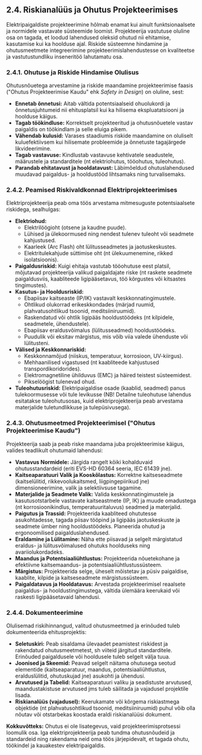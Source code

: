 


## 2.4. Riskianalüüs ja Ohutus Projekteerimises

Elektripaigaldiste projekteerimine hõlmab enamat kui ainult funktsionaalsete ja normidele vastavate süsteemide loomist. Projekteerija vastutuse oluline osa on tagada, et loodud lahendused oleksid ohutud nii ehitamise, kasutamise kui ka hoolduse ajal. Riskide süsteemne hindamine ja ohutusmeetmete integreerimine projekteerimislahendustesse on kvaliteetse ja vastutustundliku inseneritöö lahutamatu osa.

### 2.4.1. Ohutuse ja Riskide Hindamise Olulisus

Ohutusnõuetega arvestamine ja riskide maandamine projekteerimise faasis ("Ohutus Projekteerimise Kaudu" ehk *Safety in Design*) on oluline, sest:
* **Ennetab õnnetusi:** Aitab vältida potentsiaalseid ohuolukordi ja õnnetusjuhtumeid nii ehitusplatsil kui ka hilisema ekspluatatsiooni ja hoolduse käigus.
* **Tagab töökindluse:** Korrektselt projekteeritud ja ohutusnõuetele vastav paigaldis on töökindlam ja selle eluiga pikem.
* **Vähendab kulusid:** Varases staadiumis riskide maandamine on oluliselt kuluefektiivsem kui hilisemate probleemide ja õnnetuste tagajärgede likvideerimine.
* **Tagab vastavuse:** Kindlustab vastavuse kehtivatele seadustele, määrustele ja standarditele (nt elektriohutus, tööohutus, tuleohutus).
* **Parandab ehitatavust ja hooldatavust:** Läbimõeldud ohutuslahendused muudavad paigaldus- ja hooldustööd lihtsamaks ning turvalisemaks.

### 2.4.2. Peamised Riskivaldkonnad Elektriprojekteerimises

Elektriprojekteerija peab oma töös arvestama mitmesuguste potentsiaalsete riskidega, sealhulgas:

* **Elektriohud:**
    * Elektrilöögioht (otsene ja kaudne puude).
    * Lühised ja ülekoormused ning nendest tulenev tuleoht või seadmete kahjustused.
    * Kaarleek (Arc Flash) oht lülitusseadmetes ja jaotuskeskustes.
    * Elektritulekahjude süttimise oht (nt ülekuumenemine, rikked isolatsioonis).
* **Paigaldusriskid:** Kuigi ehitaja vastutab tööohutuse eest platsil, mõjutavad projekteerija valikud paigaldajate riske (nt raskete seadmete paigaldusviis, kaabliteede ligipääsetavus, töö kõrgustes või kitsastes tingimustes).
* **Kasutus- ja Hooldusriskid:**
    * Ebapiisav kaitseaste (IP/IK) vastavalt keskkonnatingimustele.
    * Ohtlikud olukorrad erikeskkondades (märjad ruumid, plahvatusohtlikud tsoonid, meditsiiniruumid).
    * Raskendatud või ohtlik ligipääs hooldustöödeks (nt kilpidele, seadmetele, ühendustele).
    * Ebapiisav eraldusvõimalus (lülitusseadmed) hooldustöödeks.
    * Puudulik või eksitav märgistus, mis võib viia valede ühenduste või lülitusteni.
* **Välised ja Keskkonnariskid:**
    * Keskkonnamõjud (niiskus, temperatuur, korrosioon, UV-kiirgus).
    * Mehhaanilised vigastused (nt kaabliteede kahjustused transpordikoridorides).
    * Elektromagnetiline ühilduvus (EMC) ja häired teistest süsteemidest.
    * Pikselöögist tulenevad ohud.
* **Tuleohutusriskid:** Elektripaigaldise osade (kaablid, seadmed) panus tulekoormusesse või tule levikusse (NB! Detailne tuleohutuse lahendus esitatakse tuleohutusosas, kuid elektriprojekteerija peab arvestama materjalide tuletundlikkuse ja tulepüsivusega).

### 2.4.3. Ohutusmeetmed Projekteerimisel ("Ohutus Projekteerimise Kaudu")

Projekteerija saab ja peab riske maandama juba projekteerimise käigus, valides teadlikult ohutumaid lahendusi:

* **Vastavus Normidele:** Järgida rangelt kõiki kohalduvaid ohutusstandardeid (eriti EVS-HD 60364 seeria, IEC 61439 jne).
* **Kaitseaparatuuri Valik ja Kooskõlastus:** Korrektne kaitseseadmete (kaitselülitid, rikkevoolukaitsmed, liigpingepiirikud jne) dimensioneerimine, valik ja selektiivsuse tagamine.
* **Materjalide ja Seadmete Valik:** Valida keskkonnatingimustele ja kasutusotstarbele vastavate kaitseastmete (IP, IK) ja muude omadustega (nt korrosioonikindlus, temperatuuritaluvus) seadmed ja materjalid.
* **Paigutus ja Trassid:** Projekteerida kaabliteed ohututesse asukohtadesse, tagada piisav tööpind ja ligipääs jaotuskeskuste ja seadmete ümber ning hooldustöödeks. Planeerida ohutud ja ergonoomilised paigalduslahendused.
* **Eraldamine ja Lülitamine:** Näha ette piisavad ja selgelt märgistatud eraldus- ja lülitusvõimalused ohutuks hoolduseks ning avariiolukordadeks.
* **Maandus ja Potentsiaaliühtlustus:** Projekteerida nõuetekohane ja efektiivne kaitsemaandus- ja potentsiaaliühtlustussüsteem.
* **Märgistus:** Projekteerida selge, üheselt mõistetav ja püsiv paigaldise, kaablite, kilpide ja kaitseseadmete märgistussüsteem.
* **Paigaldatavus ja Hooldatavus:** Arvestada projekteerimisel reaalsete paigaldus- ja hooldustingimustega, vältida ülemäära keerukaid või raskesti ligipääsetavaid lahendusi.

### 2.4.4. Dokumenteerimine

Olulisemad riskihinnangud, valitud ohutusmeetmed ja erinõuded tuleb dokumenteerida ehitusprojektis:

* **Seletuskiri:** Peab sisaldama ülevaadet peamistest riskidest ja rakendatud ohutusmeetmetest, sh viiteid järgitud standarditele. Erinõuded paigaldusele või hooldusele tuleb selgelt välja tuua.
* **Joonised ja Skeemid:** Peavad selgelt näitama ohutusega seotud elementide (kaitseaparatuur, maandus, potentsiaaliühtlustus, eralduslülitid, ohutuskujad jne) asukohti ja ühendusi.
* **Arvutused ja Tabelid:** Kaitseaparatuuri valiku ja seadistuste arvutused, maandustakistuse arvutused jms tuleb säilitada ja vajadusel projektile lisada.
* **Riskianalüüs (vajadusel):** Keerukamate või kõrgema riskiastmega objektide (nt plahvatusohtlikud tsoonid, meditsiiniruumid) puhul võib olla nõutav või otstarbekas koostada eraldi riskianalüüsi dokument.

**Kokkuvõtteks:** Ohutus ei ole lisategevus, vaid projekteerimisprotsessi loomulik osa. Iga elektriprojekteerija peab tundma ohutusnõudeid ja standardeid ning rakendama neid oma töös järjepidevalt, et tagada ohutu, töökindel ja kauakestev elektripaigaldis.